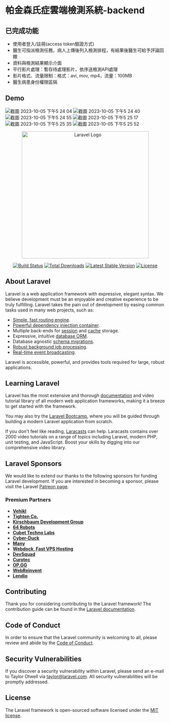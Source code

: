 # 帕金森氏症雲端檢測系統-backend

## 已完成功能
* 使用者登入/註冊(access token驗證方式)
* 醫生可指派檢測任務，病人上傳後列入檢測排程，有結果後醫生可給予評論回饋
* 資料與檢測結果顯示介面
* 平行影片處理：暫存待處理影片，依序送檢測API處理
* 影片格式、流量限制：格式：avi, mov, mp4，流量：100MB
* 醫生病患身份權限區隔
  
## Demo

![截圖 2023-10-05 下午5 24 04](https://github.com/xwk1246/parkinson-backend/assets/72861891/b1d7054a-f07c-4fa3-805a-5ec94dbd7cc8)
![截圖 2023-10-05 下午5 24 40](https://github.com/xwk1246/parkinson-backend/assets/72861891/46d861c6-9c31-4420-b04f-41f933b0d5ce)
![截圖 2023-10-05 下午5 24 55](https://github.com/xwk1246/parkinson-backend/assets/72861891/e6d75b9a-13ac-4918-8cb1-d51876e35871)
![截圖 2023-10-05 下午5 25 17](https://github.com/xwk1246/parkinson-backend/assets/72861891/ac2f6cbb-6128-402e-8f67-18adb9449a39)
![截圖 2023-10-05 下午5 25 35](https://github.com/xwk1246/parkinson-backend/assets/72861891/033429d1-8bba-4239-b17e-db6cfedf0ce3)
![截圖 2023-10-05 下午5 25 52](https://github.com/xwk1246/parkinson-backend/assets/72861891/35ba0425-258f-4dd0-a2b3-db2065a90c6e)




<p align="center"><a href="https://laravel.com" target="_blank"><img src="https://raw.githubusercontent.com/laravel/art/master/logo-lockup/5%20SVG/2%20CMYK/1%20Full%20Color/laravel-logolockup-cmyk-red.svg" width="400" alt="Laravel Logo"></a></p>

<p align="center">
<a href="https://travis-ci.org/laravel/framework"><img src="https://travis-ci.org/laravel/framework.svg" alt="Build Status"></a>
<a href="https://packagist.org/packages/laravel/framework"><img src="https://img.shields.io/packagist/dt/laravel/framework" alt="Total Downloads"></a>
<a href="https://packagist.org/packages/laravel/framework"><img src="https://img.shields.io/packagist/v/laravel/framework" alt="Latest Stable Version"></a>
<a href="https://packagist.org/packages/laravel/framework"><img src="https://img.shields.io/packagist/l/laravel/framework" alt="License"></a>
</p>

## About Laravel

Laravel is a web application framework with expressive, elegant syntax. We believe development must be an enjoyable and creative experience to be truly fulfilling. Laravel takes the pain out of development by easing common tasks used in many web projects, such as:

- [Simple, fast routing engine](https://laravel.com/docs/routing).
- [Powerful dependency injection container](https://laravel.com/docs/container).
- Multiple back-ends for [session](https://laravel.com/docs/session) and [cache](https://laravel.com/docs/cache) storage.
- Expressive, intuitive [database ORM](https://laravel.com/docs/eloquent).
- Database agnostic [schema migrations](https://laravel.com/docs/migrations).
- [Robust background job processing](https://laravel.com/docs/queues).
- [Real-time event broadcasting](https://laravel.com/docs/broadcasting).

Laravel is accessible, powerful, and provides tools required for large, robust applications.

## Learning Laravel

Laravel has the most extensive and thorough [documentation](https://laravel.com/docs) and video tutorial library of all modern web application frameworks, making it a breeze to get started with the framework.

You may also try the [Laravel Bootcamp](https://bootcamp.laravel.com), where you will be guided through building a modern Laravel application from scratch.

If you don't feel like reading, [Laracasts](https://laracasts.com) can help. Laracasts contains over 2000 video tutorials on a range of topics including Laravel, modern PHP, unit testing, and JavaScript. Boost your skills by digging into our comprehensive video library.

## Laravel Sponsors

We would like to extend our thanks to the following sponsors for funding Laravel development. If you are interested in becoming a sponsor, please visit the Laravel [Patreon page](https://patreon.com/taylorotwell).

### Premium Partners

- **[Vehikl](https://vehikl.com/)**
- **[Tighten Co.](https://tighten.co)**
- **[Kirschbaum Development Group](https://kirschbaumdevelopment.com)**
- **[64 Robots](https://64robots.com)**
- **[Cubet Techno Labs](https://cubettech.com)**
- **[Cyber-Duck](https://cyber-duck.co.uk)**
- **[Many](https://www.many.co.uk)**
- **[Webdock, Fast VPS Hosting](https://www.webdock.io/en)**
- **[DevSquad](https://devsquad.com)**
- **[Curotec](https://www.curotec.com/services/technologies/laravel/)**
- **[OP.GG](https://op.gg)**
- **[WebReinvent](https://webreinvent.com/?utm_source=laravel&utm_medium=github&utm_campaign=patreon-sponsors)**
- **[Lendio](https://lendio.com)**

## Contributing

Thank you for considering contributing to the Laravel framework! The contribution guide can be found in the [Laravel documentation](https://laravel.com/docs/contributions).

## Code of Conduct

In order to ensure that the Laravel community is welcoming to all, please review and abide by the [Code of Conduct](https://laravel.com/docs/contributions#code-of-conduct).

## Security Vulnerabilities

If you discover a security vulnerability within Laravel, please send an e-mail to Taylor Otwell via [taylor@laravel.com](mailto:taylor@laravel.com). All security vulnerabilities will be promptly addressed.

## License

The Laravel framework is open-sourced software licensed under the [MIT license](https://opensource.org/licenses/MIT).
